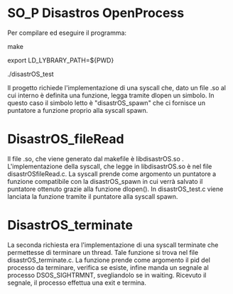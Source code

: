 # SO_P Disastros OpenProcess
Per compilare ed eseguire il programma: 

make

export LD_LYBRARY_PATH=${PWD}

./disastrOS_test


Il progetto richiede l'implementazione di una syscall che, dato un file .so al cui interno è definita una funzione, legga tramite dlopen un simbolo.
In questo caso il simbolo letto è "disastrOS_spawn" che ci fornisce un puntatore a funzione proprio alla syscall spawn.

# DisastrOS_fileRead

Il file .so, che viene generato dal makefile è libdisastrOS.so .
L'implementazione della syscall, che legge in libdisastrOS.so è nel file disastrOSfileRead.c. La syscall prende come argomento un puntatore a funzione compatibile con la 
disastrOS_spawn in cui verrà salvato il puntatore ottenuto grazie alla funzione dlopen(). 
In disastrOS_test.c viene lanciata la funzione tramite il puntatore alla syscall spawn.

# DisastrOS_terminate

La seconda richiesta era l'implementazione di una syscall terminate che permettesse di terminare un thread.
Tale funzione si trova nel file disastrOS_terminate.c. La funzione prende come argomento il pid del processo da terminare, verifica se esiste, infine manda un segnale
al processo DSOS_SIGHTRMNT, svegliandolo se in waiting. Ricevuto il segnale, il processo effettua una exit e termina.

     
